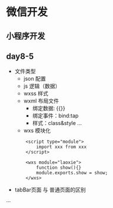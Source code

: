 # 微信开发

## 小程序开发

## day8-5
* 文件类型
    * json  配置
    * js    逻辑（数据）
    * wxss  样式
    * wxml  布局文件
        * 绑定数据: {{}}
        * 绑定事件：bind:tap
        * 样式：class&style
        ...
    * wxs 模块化
    ```
        <script type="module">
            import xxx from xxx
        </script>

        <wxs module="laoxie">
            function show(){}
            module.exports.show = show;
        </wxs>
    ```
* tabBar页面 与 普通页面的区别

···